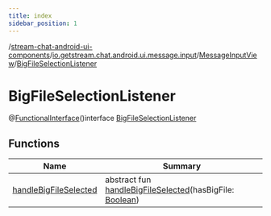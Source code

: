 ```yaml
---
title: index
sidebar_position: 1
---
```

/[stream-chat-android-ui-components](../../../index.md)/[io.getstream.chat.android.ui.message.input](../../index.md)/[MessageInputView](../index.md)/[BigFileSelectionListener](index.md)  
  
  
  
# BigFileSelectionListener  
@[FunctionalInterface](https://developer.android.com/reference/kotlin/java/lang/FunctionalInterface.html)()interface [BigFileSelectionListener](index.md)  
  
## Functions  
  
|  Name |  Summary | 
|---|---|
| <a name="io.getstream.chat.android.ui.message.input/MessageInputView.BigFileSelectionListener/handleBigFileSelected/#kotlin.Boolean/PointingToDeclaration/"></a>[handleBigFileSelected](handleBigFileSelected.md)| <a name="io.getstream.chat.android.ui.message.input/MessageInputView.BigFileSelectionListener/handleBigFileSelected/#kotlin.Boolean/PointingToDeclaration/"></a>abstract fun [handleBigFileSelected](handleBigFileSelected.md)(hasBigFile: [Boolean](https://kotlinlang.org/api/latest/jvm/stdlib/kotlin/-boolean/index.html))|

